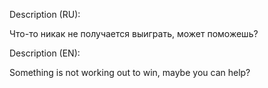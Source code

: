 Description (RU):

Что-то никак не получается выиграть, может поможешь?

Description (EN):

Something is not working out to win, maybe you can help?
